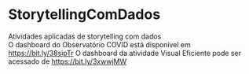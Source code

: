 # StorytellingComDados
Atividades aplicadas de storytelling com dados<br>
O dashboard do Observatório COVID está disponível em https://bit.ly/38sipTr 
O dashboard da atividade Visual Eficiente pode ser acessado de https://bit.ly/3xwwjMW
